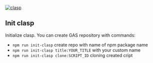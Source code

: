 [![clasp](https://img.shields.io/badge/built%20with-clasp-4285f4.svg)](https://github.com/google/clasp)

## Init clasp

Initialize clasp. You can create GAS repository with commands:

- ```npm run init-clasp``` create repo with name of npm package name
- ```npm run init-clasp title:YOUR_TITLE``` with your custom name
- ```npm run init-clasp clone:SCRIPT_ID``` cloning created cript